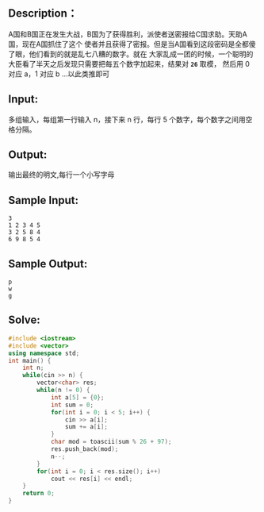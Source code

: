 ## Description：

A国和B国正在发生大战，B国为了获得胜利，派使者送密报给C国求助。天助A国，现在A国抓住了这个
使者并且获得了密报。但是当A国看到这段密码是全都傻了眼，他们看到的就是乱七八糟的数字。就在
大家乱成一团的时候，一个聪明的大臣看了半天之后发现只需要把每五个数字加起来，结果对 **`26`** 取模，
然后用 0 对应 a，1 对应 b ...以此类推即可

## Input:

多组输入，每组第一行输入 n，接下来 n 行，每行 5 个数字，每个数字之间用空格分隔。

## Output:

输出最终的明文,每行一个小写字母

## Sample Input:

```
3
1 2 3 4 5
3 2 5 8 4
6 9 8 5 4
```

## Sample Output:

```
p
w
g
```

## Solve:

```c++
#include <iostream>
#include <vector>
using namespace std;
int main() {
    int n;
    while(cin >> n) {
        vector<char> res;
        while(n != 0) {
            int a[5] = {0};
            int sum = 0;
            for(int i = 0; i < 5; i++) {
                cin >> a[i];
                sum += a[i];
            }
            char mod = toascii(sum % 26 + 97);
            res.push_back(mod);
            n--;
        }
        for(int i = 0; i < res.size(); i++)
            cout << res[i] << endl;
    }
    return 0;
}
```

